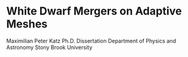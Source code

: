 # White Dwarf Mergers on Adaptive Meshes

Maximilian Peter Katz
Ph.D. Dissertation
Department of Physics and Astronomy
Stony Brook University

